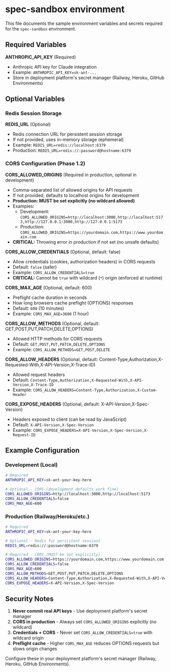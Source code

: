 # spec-sandbox environment

This file documents the sample environment variables and secrets required for the `spec-sandbox`
environment.

## Required Variables

**ANTHROPIC_API_KEY** (Required)

- Anthropic API key for Claude integration
- Example: `ANTHROPIC_API_KEY=sk-ant-...`
- Store in deployment platform's secret manager (Railway, Heroku, GitHub Environments)

## Optional Variables

### Redis Session Storage

**REDIS_URL** (Optional)

- Redis connection URL for persistent session storage
- If not provided, uses in-memory storage (ephemeral)
- Example: `REDIS_URL=redis://localhost:6379`
- Production: `REDIS_URL=redis://:password@hostname:6379`

### CORS Configuration (Phase 1.2)

**CORS_ALLOWED_ORIGINS** (Required in production, optional in development)

- Comma-separated list of allowed origins for API requests
- If not provided, defaults to localhost origins for development
- **Production: MUST be set explicitly (no wildcard allowed)**
- Examples:
  - Development:
    `CORS_ALLOWED_ORIGINS=http://localhost:3000,http://localhost:5173,http://127.0.0.1:3000,http://127.0.0.1:5173`
  - Production: `CORS_ALLOWED_ORIGINS=https://yourdomain.com,https://www.yourdomain.com`
- **CRITICAL:** Throwing error in production if not set (no unsafe defaults)

**CORS_ALLOW_CREDENTIALS** (Optional, default: false)

- Allow credentials (cookies, authorization headers) in CORS requests
- Default: `false` (safer)
- Example: `CORS_ALLOW_CREDENTIALS=true`
- **CRITICAL:** Cannot be `true` with wildcard (`*`) origin (enforced at runtime)

**CORS_MAX_AGE** (Optional, default: 600)

- Preflight cache duration in seconds
- How long browsers cache preflight (OPTIONS) responses
- Default: `600` (10 minutes)
- Example: `CORS_MAX_AGE=3600` (1 hour)

**CORS_ALLOW_METHODS** (Optional, default: GET,POST,PUT,PATCH,DELETE,OPTIONS)

- Allowed HTTP methods for CORS requests
- Default: `GET,POST,PUT,PATCH,DELETE,OPTIONS`
- Example: `CORS_ALLOW_METHODS=GET,POST,DELETE`

**CORS_ALLOW_HEADERS** (Optional, default:
Content-Type,Authorization,X-Requested-With,X-API-Version,X-Trace-ID)

- Allowed request headers
- Default: `Content-Type,Authorization,X-Requested-With,X-API-Version,X-Trace-ID`
- Example: `CORS_ALLOW_HEADERS=Content-Type,Authorization,X-Custom-Header`

**CORS_EXPOSE_HEADERS** (Optional, default: X-API-Version,X-Spec-Version)

- Headers exposed to client (can be read by JavaScript)
- Default: `X-API-Version,X-Spec-Version`
- Example: `CORS_EXPOSE_HEADERS=X-API-Version,X-Spec-Version,X-Request-ID`

## Example Configuration

### Development (Local)

```bash
# Required
ANTHROPIC_API_KEY=sk-ant-your-key-here

# Optional - CORS (development defaults work fine)
CORS_ALLOWED_ORIGINS=http://localhost:3000,http://localhost:5173
CORS_ALLOW_CREDENTIALS=false
CORS_MAX_AGE=600
```

### Production (Railway/Heroku/etc.)

```bash
# Required
ANTHROPIC_API_KEY=sk-ant-your-key-here

# Optional - Redis for persistent sessions
REDIS_URL=redis://:password@hostname:6379

# Required - CORS (MUST be set explicitly)
CORS_ALLOWED_ORIGINS=https://yourdomain.com,https://www.yourdomain.com
CORS_ALLOW_CREDENTIALS=false
CORS_MAX_AGE=600
CORS_ALLOW_METHODS=GET,POST,PUT,PATCH,DELETE,OPTIONS
CORS_ALLOW_HEADERS=Content-Type,Authorization,X-Requested-With,X-API-Version,X-Trace-ID
CORS_EXPOSE_HEADERS=X-API-Version,X-Spec-Version
```

## Security Notes

1. **Never commit real API keys** - Use deployment platform's secret manager
2. **CORS in production** - Always set `CORS_ALLOWED_ORIGINS` explicitly (no wildcard)
3. **Credentials + CORS** - Never set `CORS_ALLOW_CREDENTIALS=true` with wildcard origin
4. **Preflight cache** - Higher `CORS_MAX_AGE` reduces OPTIONS requests but slows origin changes

Configure these in your deployment platform's secret manager (Railway, Heroku, GitHub Environments).
